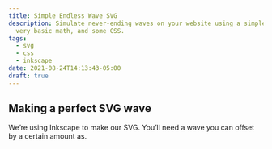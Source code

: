 ```yaml
---
title: Simple Endless Wave SVG
description: Simulate never-ending waves on your website using a simple SVG,
  very basic math, and some CSS.
tags:
  - svg
  - css
  - inkscape
date: 2021-08-24T14:13:43-05:00
draft: true
---
```

## Making a perfect SVG wave

We’re using Inkscape to make our SVG. You’ll need a wave you can offset by a certain amount as.  